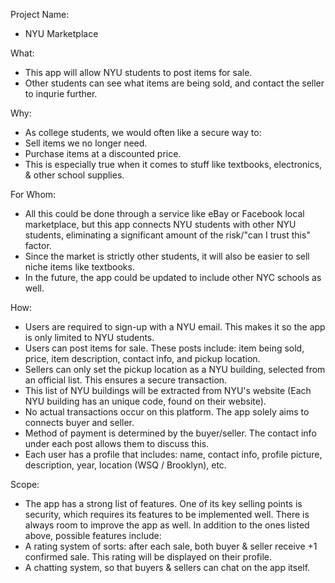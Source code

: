 Project Name:
* NYU Marketplace

What:
* This app will allow NYU students to post items for sale. 
* Other students can see what items are being sold, and contact the seller to inqurie further.

Why:
* As college students, we would often like a secure way to: 
* Sell items we no longer need.
* Purchase items at a discounted price.
* This is especially true when it comes to stuff like textbooks, electronics, & other school supplies.

For Whom:
* All this could be done through a service like eBay or Facebook local marketplace, but this app connects NYU students with other NYU students, eliminating a significant amount of the risk/"can I trust this" factor.
* Since the market is strictly other students, it will also be easier to sell niche items like textbooks.
* In the future, the app could be updated to include other NYC schools as well. 

How:
* Users are required to sign-up with a NYU email. This makes it so the app is only limited to NYU students.
* Users can post items for sale. These posts include: item being sold, price, item description, contact info, and pickup location.
* Sellers can only set the pickup location as a NYU building, selected from an official list. This ensures a secure transaction.
* This list of NYU buildings will be extracted from NYU's website (Each NYU building has an unique code, found on their website).
* No actual transactions occur on this platform. The app solely aims to connects buyer and seller. 
* Method of payment is determined by the buyer/seller. The contact info under each post allows them to discuss this.
* Each user has a profile that includes: name, contact info, profile picture, description, year, location (WSQ / Brooklyn), etc.


Scope:
* The app has a strong list of features. One of its key selling points is security, which requires its features to be implemented well. There is always room to improve the app as well. In addition to the ones listed above, possible features include:
* A rating system of sorts: after each sale, both buyer & seller receive +1 confirmed sale. This rating will be displayed on their profile.
* A chatting system, so that buyers & sellers can chat on the app itself.